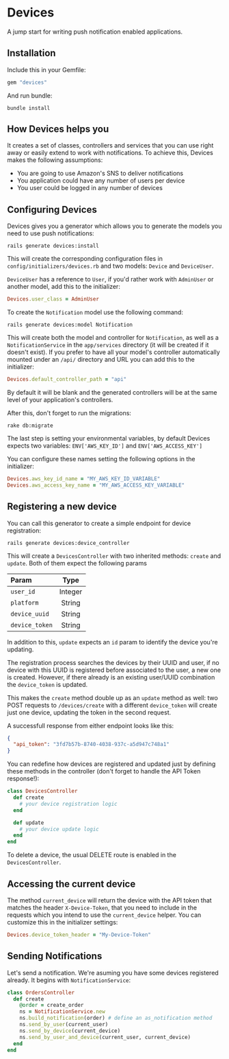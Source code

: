 # Devices

A jump start for writing push notification enabled applications.

## Installation

Include this in your Gemfile:

```ruby
gem "devices"
```

And run bundle:

```
bundle install
```

## How Devices helps you

It creates a set of classes, controllers and services that you can use right away or easily extend to work with notifications. To achieve this, Devices makes the following assumptions:

- You are going to use Amazon's SNS to deliver notifications
- You application could have any number of users per device
- You user could be logged in any number of devices

## Configuring Devices

Devices gives you a generator which allows you to generate the models you need to use push notifications:

```
rails generate devices:install
```

This will create the corresponding configuration files in `config/initializers/devices.rb` and two models: `Device` and `DeviceUser`.

`DeviceUser` has a reference to `User`, if you'd rather work with `AdminUser` or another model, add this to the initializer:

```ruby
Devices.user_class = AdminUser
```

To create the `Notification` model use the following command:

```
rails generate devices:model Notification
```

This will create both the model and controller for `Notification`, as well as a `NotificationService` in the `app/services` directory (it will be created if it doesn't exist). If you prefer to have all your model's controller automatically mounted under an `/api/` directory and URL you can add this to the initializer:

```ruby
Devices.default_controller_path = "api"
```

By default it will be blank and the generated controllers will be at the same level of your application's controllers.

After this, don't forget to run the migrations:

```
rake db:migrate
```

The last step is setting your environmental variables, by default Devices expects two variables: `ENV['AWS_KEY_ID']` and `ENV['AWS_ACCESS_KEY']`

You can configure these names setting the following options in the initializer:

```ruby
Devices.aws_key_id_name = "MY_AWS_KEY_ID_VARIABLE"
Devices.aws_access_key_name = "MY_AWS_ACCESS_KEY_VARIABLE"
```

## Registering a new device

You can call this generator to create a simple endpoint for device registration:

```
rails generate devices:device_controller
```

This will create a `DevicesController` with two inherited methods: `create` and `update`. Both of them expect the following params

|  Param  |   Type   |
|:-------|:--------:|
|   `user_id` |   Integer |
|   `platform`  |   String |
|   `device_uuid`  |   String |
|   `device_token`  |   String |

In addition to this, `update` expects an `id` param to identify the device you're updating.

The registration process searches the devices by their UUID and user, if no device with this UUID is registered before associated to the user, a new one is created. However, if there already is an existing user/UUID combination the `device_token` is updated.

This makes the `create` method double up as an `update` method as well: two POST requests to `/devices/create` with a different `device_token` will create just one device, updating the token in the second request.

A successfull response from either endpoint looks like this:

```json
{
  "api_token": "3fd7b57b-8740-4038-937c-a5d947c748a1"
}
```

You can redefine how devices are registered and updated just by defining these methods in the controller (don't forget to handle the API Token response!):

```ruby
class DevicesController
  def create
    # your device registration logic
  end

  def update
    # your device update logic
  end
end
```

To delete a device, the usual DELETE route is enabled in the `DevicesController`.

## Accessing the current device

The method `current_device` will return the device with the API token that matches the header `X-Device-Token`, that you need to include in the requests which you intend to use the `current_device` helper. You can customize this in the initializer settings:

```ruby
Devices.device_token_header = "My-Device-Token"
```

## Sending Notifications

Let's send a notification. We're asuming you have some devices registered already. It begins with `NotificationService`:

```ruby
class OrdersController
  def create
    @order = create_order
    ns = NotificationService.new
    ns.build_notification(order) # define an as_notification method
    ns.send_by_user(current_user)
    ns.send_by_device(current_device)
    ns.send_by_user_and_device(current_user, current_device)
  end
end

```
